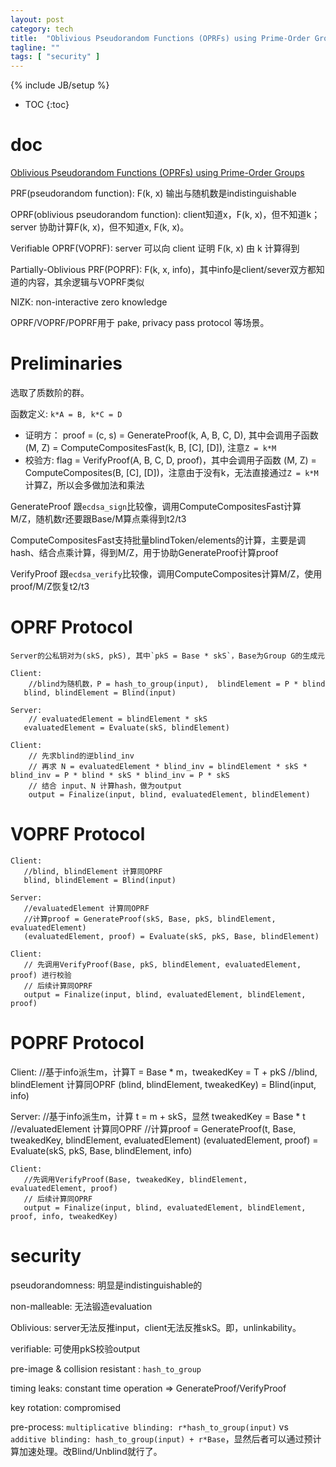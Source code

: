 ```yaml
---
layout: post
category: tech
title:  "Oblivious Pseudorandom Functions (OPRFs) using Prime-Order Groups"
tagline: ""
tags: [ "security" ] 
---
```

{% include JB/setup %}

* TOC
{:toc}

# doc

[Oblivious Pseudorandom Functions (OPRFs) using Prime-Order Groups](https://datatracker.ietf.org/doc/draft-irtf-cfrg-voprf)

PRF(pseudorandom function): F(k, x) 输出与随机数是indistinguishable

OPRF(oblivious pseudorandom function): client知道x，F(k, x)，但不知道k；server 协助计算F(k, x)，但不知道x, F(k, x)。

Verifiable OPRF(VOPRF): server 可以向 client 证明 F(k, x) 由 k 计算得到

Partially-Oblivious PRF(POPRF): F(k, x, info)，其中info是client/sever双方都知道的内容，其余逻辑与VOPRF类似

NIZK: non-interactive zero knowledge

OPRF/VOPRF/POPRF用于 pake, privacy pass protocol 等场景。

# Preliminaries

选取了质数阶的群。

函数定义: `k*A = B, k*C = D`
- 证明方： proof = (c, s) = GenerateProof(k, A, B, C, D),  其中会调用子函数 (M, Z) = ComputeCompositesFast(k, B, [C], [D]), 注意`Z = k*M`
- 校验方:  flag = VerifyProof(A, B, C, D, proof)，其中会调用子函数 (M, Z) = ComputeComposites(B, [C], [D])，注意由于没有k，无法直接通过`Z = k*M`计算Z，所以会多做加法和乘法

GenerateProof 跟`ecdsa_sign`比较像，调用ComputeCompositesFast计算M/Z，随机数r还要跟Base/M算点乘得到t2/t3

ComputeCompositesFast支持批量blindToken/elements的计算，主要是调hash、结合点乘计算，得到M/Z，用于协助GenerateProof计算proof

VerifyProof 跟`ecdsa_verify`比较像，调用ComputeComposites计算M/Z，使用proof/M/Z恢复t2/t3


# OPRF Protocol

    Server的公私钥对为(skS, pkS), 其中`pkS = Base * skS`，Base为Group G的生成元

    Client:
        //blind为随机数，P = hash_to_group(input),  blindElement = P * blind
       blind, blindElement = Blind(input) 

    Server:
        // evaluatedElement = blindElement * skS
       evaluatedElement = Evaluate(skS, blindElement)  

    Client:
        // 先求blind的逆blind_inv
        // 再求 N = evaluatedElement * blind_inv = blindElement * skS * blind_inv = P * blind * skS * blind_inv = P * skS
        // 结合 input、N 计算hash，做为output
        output = Finalize(input, blind, evaluatedElement, blindElement) 

#  VOPRF Protocol

    Client:
       //blind, blindElement 计算同OPRF
       blind, blindElement = Blind(input) 

    Server:
       //evaluatedElement 计算同OPRF
       //计算proof = GenerateProof(skS, Base, pkS, blindElement, evaluatedElement)
       (evaluatedElement, proof) = Evaluate(skS, pkS, Base, blindElement)  

    Client:
       // 先调用VerifyProof(Base, pkS, blindElement, evaluatedElement, proof) 进行校验
       // 后续计算同OPRF
       output = Finalize(input, blind, evaluatedElement, blindElement, proof)

# POPRF Protocol
    
   Client: 
       //基于info派生m，计算T = Base * m，tweakedKey = T + pkS
       //blind, blindElement 计算同OPRF
       (blind, blindElement, tweakedKey) = Blind(input, info)
    
   Server:
       //基于info派生m，计算 t = m + skS，显然 tweakedKey = Base * t
       //evaluatedElement 计算同OPRF 
       //计算proof = GenerateProof(t, Base, tweakedKey, blindElement, evaluatedElement)
       (evaluatedElement, proof) = Evaluate(skS, pkS, Base, blindElement, info)  

    Client:
       //先调用VerifyProof(Base, tweakedKey, blindElement, evaluatedElement, proof)
       // 后续计算同OPRF
       output = Finalize(input, blind, evaluatedElement, blindElement, proof, info, tweakedKey)

# security

pseudorandomness: 明显是indistinguishable的

non-malleable: 无法锻造evaluation

Oblivious: server无法反推input，client无法反推skS。即，unlinkability。

verifiable: 可使用pkS校验output

pre-image & collision resistant : `hash_to_group`

timing leaks: constant time operation => GenerateProof/VerifyProof

key rotation: compromised

pre-process: `multiplicative blinding: r*hash_to_group(input)`  vs  ` additive blinding: hash_to_group(input) + r*Base`，显然后者可以通过预计算加速处理。改Blind/Unblind就行了。
